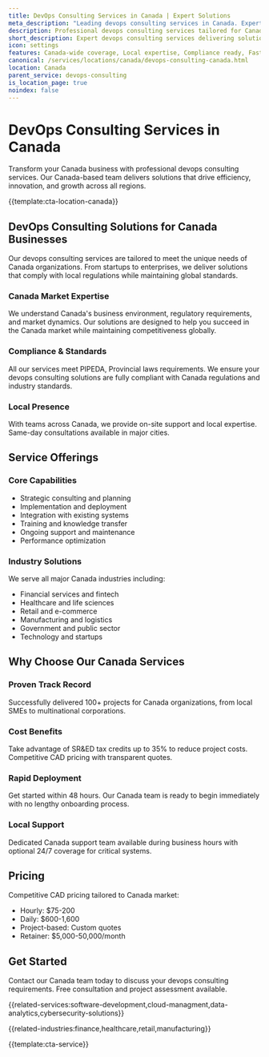 ```yaml
---
title: DevOps Consulting Services in Canada | Expert Solutions
meta_description: "Leading devops consulting services in Canada. Expert teams, proven results, SR&ED tax credits up to 35%. Get started today."
description: Professional devops consulting services tailored for Canada businesses
short_description: Expert devops consulting services delivering solutions across Canada.
icon: settings
features: Canada-wide coverage, Local expertise, Compliance ready, Fast deployment, Cost-effective, Proven results
canonical: /services/locations/canada/devops-consulting-canada.html
location: Canada
parent_service: devops-consulting
is_location_page: true
noindex: false
---
```


# DevOps Consulting Services in Canada

Transform your Canada business with professional devops consulting services. Our Canada-based team delivers solutions that drive efficiency, innovation, and growth across all regions.

{{template:cta-location-canada}}

## DevOps Consulting Solutions for Canada Businesses

Our devops consulting services are tailored to meet the unique needs of Canada organizations. From startups to enterprises, we deliver solutions that comply with local regulations while maintaining global standards.

### Canada Market Expertise

We understand Canada's business environment, regulatory requirements, and market dynamics. Our solutions are designed to help you succeed in the Canada market while maintaining competitiveness globally.

### Compliance & Standards

All our services meet PIPEDA, Provincial laws requirements. We ensure your devops consulting solutions are fully compliant with Canada regulations and industry standards.

### Local Presence

With teams across Canada, we provide on-site support and local expertise. Same-day consultations available in major cities.

## Service Offerings

### Core Capabilities
- Strategic consulting and planning
- Implementation and deployment
- Integration with existing systems
- Training and knowledge transfer
- Ongoing support and maintenance
- Performance optimization

### Industry Solutions
We serve all major Canada industries including:
- Financial services and fintech
- Healthcare and life sciences
- Retail and e-commerce
- Manufacturing and logistics
- Government and public sector
- Technology and startups

## Why Choose Our Canada Services

### Proven Track Record
Successfully delivered 100+ projects for Canada organizations, from local SMEs to multinational corporations.

### Cost Benefits
Take advantage of SR&ED tax credits up to 35% to reduce project costs. Competitive CAD pricing with transparent quotes.

### Rapid Deployment
Get started within 48 hours. Our Canada team is ready to begin immediately with no lengthy onboarding process.

### Local Support
Dedicated Canada support team available during business hours with optional 24/7 coverage for critical systems.

## Pricing

Competitive CAD pricing tailored to Canada market:
- Hourly: $75-200
- Daily: $600-1,600
- Project-based: Custom quotes
- Retainer: $5,000-50,000/month

## Get Started

Contact our Canada team today to discuss your devops consulting requirements. Free consultation and project assessment available.

{{related-services:software-development,cloud-managment,data-analytics,cybersecurity-solutions}}

{{related-industries:finance,healthcare,retail,manufacturing}}

{{template:cta-service}}
